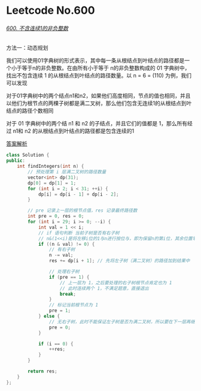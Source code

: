 # Leetcode No.600

###### [600. 不含连续1的非负整数](https://leetcode-cn.com/problems/non-negative-integers-without-consecutive-ones/)

方法一：动态规划

我们可以使用01字典树的形式表示，其中每一条从根结点到叶结点的路径都是一个小于等于n的非负整数。在由所有小于等于 n的非负整数构成的 01 字典树中，找出不包含连续 1 的从根结点到叶结点的路径数量。以 n = 6 = (110) 为例，我们可以发现

对于01字典树中的两个结点n1和n2，如果他们高度相同，节点的值也相同，并且以他们为根节点的两棵子树都是满二叉树，那么他们包含无连续1的从根结点到叶结点的路径个数相同

对于 01 字典树中的两个结 n1 和 n2 的子结点，并且它们的值都是 1，那么所有经过 n1和 n2 的从根结点到叶结点的路径都是包含连续的1

[答案解析](https://leetcode-cn.com/problems/non-negative-integers-without-consecutive-ones/solution/suan-fa-xiao-ai-wo-lai-gei-ni-jie-shi-qi-4nh4/)

```c++
class Solution {
public:
    int findIntegers(int n) {
        // 预处理第 i 层满二叉树的路径数量
        vector<int> dp(31);
        dp[0] = dp[1] = 1;
        for (int i = 2; i < 31; ++i) {
            dp[i] = dp[i - 1] + dp[i - 2];
        }

        // pre 记录上一层的根节点值，res 记录最终路径数
        int pre = 0, res = 0;
        for (int i = 29; i >= 0; --i) {
            int val = 1 << i;
            // if 语句判断 当前子树是否有右子树
            // n&(1<<i)是将左移i位的1与n进行按位与，即为保留n的第i位，其余位置零
            if ((n & val) != 0) {
                // 有右子树
                n -= val;
                res += dp[i + 1]; // 先将左子树（满二叉树）的路径加到结果中

                // 处理右子树
                if (pre == 1) {
                    // 上一层为 1，之后要处理的右子树根节点肯定也为 1
                    // 此时连续两个 1，不满足题意，直接退出
                    break;
                }
                // 标记当前根节点为 1
                pre = 1;
            } else {
                // 无右子树，此时不能保证左子树是否为满二叉树，所以要在下一层再继续判断
                pre = 0;
            }

            if (i == 0) {
                ++res;
            }
        }

        return res;
    }
};

```

